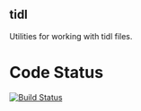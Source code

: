 tidl
----

Utilities for working with tidl files.

Code Status
===========

[![Build Status](https://travis-ci.org/rravuri/tidl.png?branch=master)](https://travis-ci.org/rravuri/tidl)